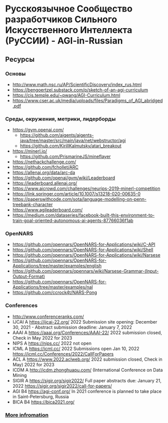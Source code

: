 # Русскоязычное Cообщество разработчиков Сильного Искусственного Интеллекта (РуССИИ) - AGI-in-Russian    

## Ресурсы

### Основы

- http://www.math.nsc.ru/AP/ScientificDiscovery/index_rus.html
- https://bengoertzel.substack.com/p/sketch-of-an-agi-curriculum
- https://cis.temple.edu/~pwang/AGI-Curriculum.html
- https://www.cser.ac.uk/media/uploads/files/Paradigms_of_AGI_abridged.pdf

### Среды, окружения, метрики, лидерборды

- https://gym.openai.com/
  - https://github.com/aigents/aigents-java/tree/master/src/main/java/net/webstructor/agi
  - https://github.com/KirillKalmutsky/atari_breakout
- https://minerl.io/
  - https://github.com/PrismarineJS/mineflayer
- https://nethackchallenge.com/
- https://github.com/fchollet/ARC
- https://allenai.org/data/arc-da
- https://github.com/openai/gym/wiki/Leaderboard
- https://leaderboard.allenai.org/
- https://www.aicrowd.com/challenges/neurips-2019-minerl-competition
- https://link.springer.com/article/10.1007/s13218-020-00635-0
- https://paperswithcode.com/sota/language-modelling-on-penn-treebank-character
- https://www.agileaderboard.com/
- https://medium.com/dataseries/facebook-built-this-environment-to-train-goal-oriented-autonomous-ai-agents-87766036f1ab

### OpenNARS

- https://github.com/opennars/OpenNARS-for-Applications/wiki/C-API
- https://github.com/opennars/OpenNARS-for-Applications/wiki/Shell
- https://github.com/opennars/OpenNARS-for-Applications/wiki/Narsese
- https://github.com/opennars/OpenNARS-for-Applications/tree/master/examples/english
- https://github.com/opennars/opennars/wiki/Narsese-Grammar-(Input-Output-Format)
- https://github.com/opennars/OpenNARS-for-Applications/tree/master/examples/nal
- https://github.com/ccrock4t/NARS-Pong

### Conferences

- http://www.conferenceranks.com/						
- IJCAI A	https://ijcai-22.org/			2022 Submission site opening: December 30, 2021 - Abstract submission deadline: January 7, 2022			
- AAAI A	https://aaai.org/Conferences/AAAI-22/			2022 submission closed, Check in May 2022 for 2023			
- NIPS A	https://nips.cc/			2022 not open			
- ICML A	https://icml.cc/			2022 Submissions open Jan 10, 2022 			https://icml.cc/Conferences/2022/CallForPapers
- ACL A	https://www.2022.aclweb.org/			2022 submission closed, Check in May) 2022 for 2023			
- ICDM A	http://icdm.zhonghuapu.com/ (International Conference on Data Mining						
- SIGIR A	https://sigir.org/sigir2022/			Full paper abstracts due: January 21, 2022			https://sigir.org/sigir2022/call-for-papers/
- AGI B4	https://agi-conf.org/		In 2021 conference is planned to take place in Saint-Petersburg, Russia				
- BICA B4	https://bica2021.org/						

### [More infromation](https://docs.google.com/spreadsheets/d/1Ilm3hu9aewpQc-Mjl8xChjkKXr21gnh0aQ74EnhygX4/edit#gid=1528578624)
<br>
<br>
